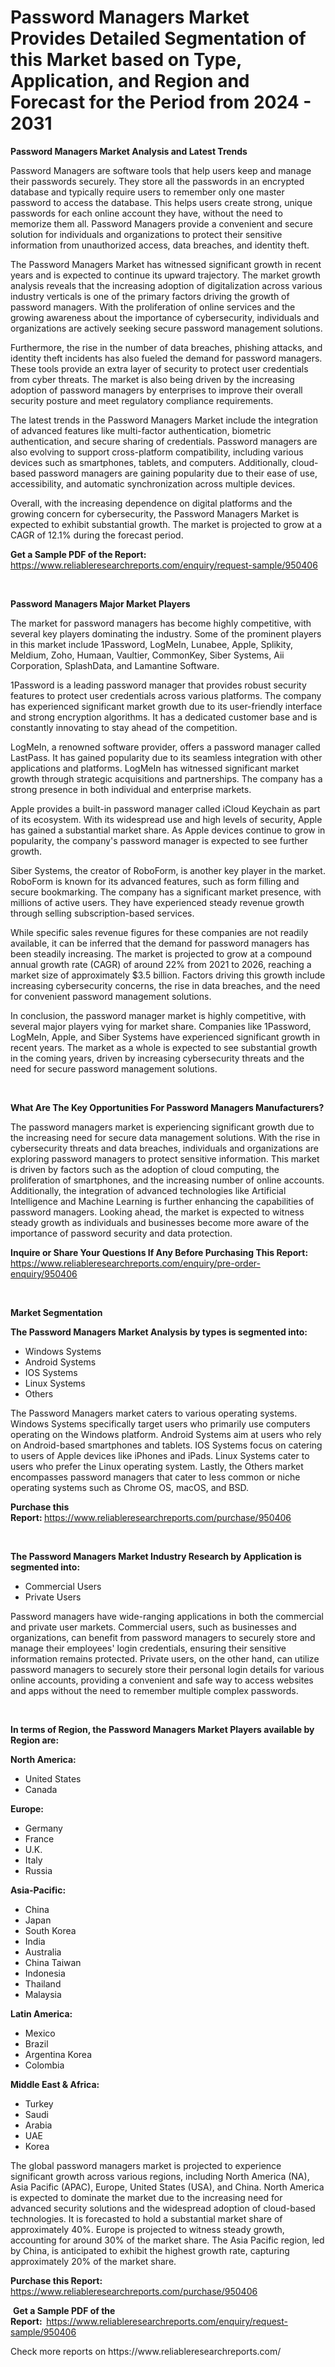 <p><h1>Password Managers Market Provides Detailed Segmentation of this Market based on Type, Application, and Region and Forecast for the Period from 2024 - 2031</h1></p><p><strong>Password Managers Market Analysis and Latest Trends</strong></p>
<p><p>Password Managers are software tools that help users keep and manage their passwords securely. They store all the passwords in an encrypted database and typically require users to remember only one master password to access the database. This helps users create strong, unique passwords for each online account they have, without the need to memorize them all. Password Managers provide a convenient and secure solution for individuals and organizations to protect their sensitive information from unauthorized access, data breaches, and identity theft.</p><p>The Password Managers Market has witnessed significant growth in recent years and is expected to continue its upward trajectory. The market growth analysis reveals that the increasing adoption of digitalization across various industry verticals is one of the primary factors driving the growth of password managers. With the proliferation of online services and the growing awareness about the importance of cybersecurity, individuals and organizations are actively seeking secure password management solutions.</p><p>Furthermore, the rise in the number of data breaches, phishing attacks, and identity theft incidents has also fueled the demand for password managers. These tools provide an extra layer of security to protect user credentials from cyber threats. The market is also being driven by the increasing adoption of password managers by enterprises to improve their overall security posture and meet regulatory compliance requirements.</p><p>The latest trends in the Password Managers Market include the integration of advanced features like multi-factor authentication, biometric authentication, and secure sharing of credentials. Password managers are also evolving to support cross-platform compatibility, including various devices such as smartphones, tablets, and computers. Additionally, cloud-based password managers are gaining popularity due to their ease of use, accessibility, and automatic synchronization across multiple devices.</p><p>Overall, with the increasing dependence on digital platforms and the growing concern for cybersecurity, the Password Managers Market is expected to exhibit substantial growth. The market is projected to grow at a CAGR of 12.1% during the forecast period.</p></p>
<p><strong>Get a Sample PDF of the Report:&nbsp;</strong> <a href="https://www.reliableresearchreports.com/enquiry/request-sample/950406">https://www.reliableresearchreports.com/enquiry/request-sample/950406</a></p>
<p>&nbsp;</p>
<p><strong>Password Managers Major Market Players</strong></p>
<p><p>The market for password managers has become highly competitive, with several key players dominating the industry. Some of the prominent players in this market include 1Password, LogMeIn, Lunabee, Apple, Splikity, Meldium, Zoho, Humaan, Vaultier, CommonKey, Siber Systems, Aii Corporation, SplashData, and Lamantine Software.</p><p>1Password is a leading password manager that provides robust security features to protect user credentials across various platforms. The company has experienced significant market growth due to its user-friendly interface and strong encryption algorithms. It has a dedicated customer base and is constantly innovating to stay ahead of the competition.</p><p>LogMeIn, a renowned software provider, offers a password manager called LastPass. It has gained popularity due to its seamless integration with other applications and platforms. LogMeIn has witnessed significant market growth through strategic acquisitions and partnerships. The company has a strong presence in both individual and enterprise markets.</p><p>Apple provides a built-in password manager called iCloud Keychain as part of its ecosystem. With its widespread use and high levels of security, Apple has gained a substantial market share. As Apple devices continue to grow in popularity, the company's password manager is expected to see further growth.</p><p>Siber Systems, the creator of RoboForm, is another key player in the market. RoboForm is known for its advanced features, such as form filling and secure bookmarking. The company has a significant market presence, with millions of active users. They have experienced steady revenue growth through selling subscription-based services.</p><p>While specific sales revenue figures for these companies are not readily available, it can be inferred that the demand for password managers has been steadily increasing. The market is projected to grow at a compound annual growth rate (CAGR) of around 22% from 2021 to 2026, reaching a market size of approximately $3.5 billion. Factors driving this growth include increasing cybersecurity concerns, the rise in data breaches, and the need for convenient password management solutions.</p><p>In conclusion, the password manager market is highly competitive, with several major players vying for market share. Companies like 1Password, LogMeIn, Apple, and Siber Systems have experienced significant growth in recent years. The market as a whole is expected to see substantial growth in the coming years, driven by increasing cybersecurity threats and the need for secure password management solutions.</p></p>
<p>&nbsp;</p>
<p><strong>What Are The Key Opportunities For Password Managers Manufacturers?</strong></p>
<p><p>The password managers market is experiencing significant growth due to the increasing need for secure data management solutions. With the rise in cybersecurity threats and data breaches, individuals and organizations are exploring password managers to protect sensitive information. This market is driven by factors such as the adoption of cloud computing, the proliferation of smartphones, and the increasing number of online accounts. Additionally, the integration of advanced technologies like Artificial Intelligence and Machine Learning is further enhancing the capabilities of password managers. Looking ahead, the market is expected to witness steady growth as individuals and businesses become more aware of the importance of password security and data protection.</p></p>
<p><strong>Inquire or Share Your Questions If Any Before Purchasing This Report:</strong> <a href="https://www.reliableresearchreports.com/enquiry/pre-order-enquiry/950406">https://www.reliableresearchreports.com/enquiry/pre-order-enquiry/950406</a></p>
<p>&nbsp;</p>
<p><strong>Market Segmentation</strong></p>
<p><strong>The Password Managers Market Analysis by types is segmented into:</strong></p>
<p><ul><li>Windows Systems</li><li>Android Systems</li><li>IOS Systems</li><li>Linux Systems</li><li>Others</li></ul></p>
<p><p>The Password Managers market caters to various operating systems. Windows Systems specifically target users who primarily use computers operating on the Windows platform. Android Systems aim at users who rely on Android-based smartphones and tablets. IOS Systems focus on catering to users of Apple devices like iPhones and iPads. Linux Systems cater to users who prefer the Linux operating system. Lastly, the Others market encompasses password managers that cater to less common or niche operating systems such as Chrome OS, macOS, and BSD.</p></p>
<p><strong>Purchase this Report:&nbsp;</strong><a href="https://www.reliableresearchreports.com/purchase/950406">https://www.reliableresearchreports.com/purchase/950406</a></p>
<p>&nbsp;</p>
<p><strong>The Password Managers Market Industry Research by Application is segmented into:</strong></p>
<p><ul><li>Commercial Users</li><li>Private Users</li></ul></p>
<p><p>Password managers have wide-ranging applications in both the commercial and private user markets. Commercial users, such as businesses and organizations, can benefit from password managers to securely store and manage their employees' login credentials, ensuring their sensitive information remains protected. Private users, on the other hand, can utilize password managers to securely store their personal login details for various online accounts, providing a convenient and safe way to access websites and apps without the need to remember multiple complex passwords.</p></p>
<p>&nbsp;</p>
<p><strong>In terms of Region, the Password Managers Market Players available by Region are:</strong></p>
<p>
    <p> <strong> North America: </strong>
        <ul>
            <li>United States</li>
            <li>Canada</li>
        </ul>
        </p> 
    <p> <strong> Europe: </strong>
        <ul>
            <li>Germany</li>
            <li>France</li>
            <li>U.K.</li>
            <li>Italy</li>
            <li>Russia</li>
        </ul>
        </p> 
    <p> <strong> Asia-Pacific: </strong>
        <ul>
            <li>China</li>
            <li>Japan</li>
            <li>South Korea</li>
            <li>India</li>
            <li>Australia</li>
            <li>China Taiwan</li>
            <li>Indonesia</li>
            <li>Thailand</li>
            <li>Malaysia</li>
        </ul>
        </p> 
    <p> <strong> Latin America: </strong>
        <ul>
            <li>Mexico</li>
            <li>Brazil</li>
            <li>Argentina Korea</li>
            <li>Colombia</li>
        </ul>
        </p> 
    <p> <strong> Middle East & Africa: </strong>
        <ul>
            <li>Turkey</li>
            <li>Saudi</li>
            <li>Arabia</li>
            <li>UAE</li>
            <li>Korea</li>
        </ul>
    </p>
    </p>
<p><p>The global password managers market is projected to experience significant growth across various regions, including North America (NA), Asia Pacific (APAC), Europe, United States (USA), and China. North America is expected to dominate the market due to the increasing need for advanced security solutions and the widespread adoption of cloud-based technologies. It is forecasted to hold a substantial market share of approximately 40%. Europe is projected to witness steady growth, accounting for around 30% of the market share. The Asia Pacific region, led by China, is anticipated to exhibit the highest growth rate, capturing approximately 20% of the market share.</p></p>
<p><strong>Purchase this Report: </strong><a href="https://www.reliableresearchreports.com/purchase/950406">https://www.reliableresearchreports.com/purchase/950406</a></p>
<p>&nbsp;<strong>Get a Sample PDF of the Report:&nbsp;&nbsp;</strong><a href="https://www.reliableresearchreports.com/enquiry/request-sample/950406">https://www.reliableresearchreports.com/enquiry/request-sample/950406</a></p>
<p><strong></strong></p>
<p>Check more reports on https://www.reliableresearchreports.com/</p>